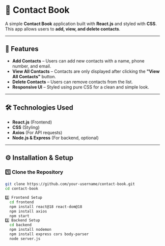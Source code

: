 # 📖 Contact Book

A simple **Contact Book** application built with **React.js** and styled with **CSS**. This app allows users to **add, view, and delete contacts**.

---

## 🚀 Features

- **Add Contacts** – Users can add new contacts with a name, phone number, and email.
- **View All Contacts** – Contacts are only displayed after clicking the **"View All Contacts"** button.
- **Delete Contacts** – Users can remove contacts from the list.
- **Responsive UI** – Styled using pure CSS for a clean and simple look.

---

## 🛠️ Technologies Used

- **React.js** (Frontend)
- **CSS** (Styling)
- **Axios** (For API requests)
- **Node.js & Express** (For backend, optional)

---

## ⚙️ Installation & Setup

### 1️⃣ Clone the Repository
```sh
git clone https://github.com/your-username/contact-book.git
cd contact-book

2️⃣ Frontend Setup
  cd frontend
  npm install react@18 react-dom@18
  npm install axios
  npm start
3️⃣ Backend Setup
  cd backend
  npm install nodemon
  npm install express cors body-parser
  node server.js
